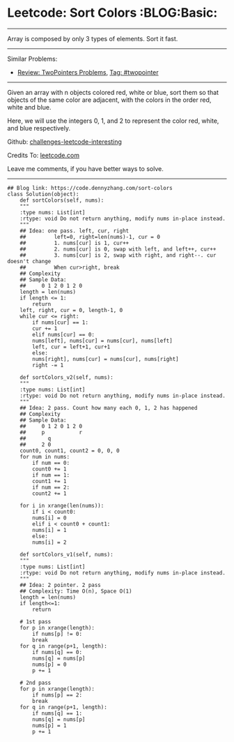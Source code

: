 
# Leetcode: Sort Colors     :BLOG:Basic:

---

Array is composed by only 3 types of elements. Sort it fast.  

---

Similar Problems:  

-   [Review: TwoPointers Problems](https://code.dennyzhang.com/review-twopointer), [Tag: #twopointer](https://code.dennyzhang.com/tag/twopointer)

---

Given an array with n objects colored red, white or blue, sort them so that objects of the same color are adjacent, with the colors in the order red, white and blue.  

Here, we will use the integers 0, 1, and 2 to represent the color red, white, and blue respectively.  

Github: [challenges-leetcode-interesting](https://github.com/DennyZhang/challenges-leetcode-interesting/tree/master/problems/sort-colors)  

Credits To: [leetcode.com](https://leetcode.com/problems/sort-colors/description/)  

Leave me comments, if you have better ways to solve.  

---

    ## Blog link: https://code.dennyzhang.com/sort-colors
    class Solution(object):
        def sortColors(self, nums):
    	"""
    	:type nums: List[int]
    	:rtype: void Do not return anything, modify nums in-place instead.
    	"""
    	## Idea: one pass. left, cur, right
    	##         left=0, right=len(nums)-1, cur = 0
    	##         1. nums[cur] is 1, cur++
    	##         2. nums[cur] is 0, swap with left, and left++, cur++
    	##         3. nums[cur] is 2, swap with right, and right--. cur doesn't change
    	##         When cur>right, break
    	## Complexity
    	## Sample Data:
    	##     0 1 2 0 1 2 0
    	length = len(nums)
    	if length <= 1:
    	    return
    	left, right, cur = 0, length-1, 0
    	while cur <= right:
    	    if nums[cur] == 1:
    		cur += 1
    	    elif nums[cur] == 0:
    		nums[left], nums[cur] = nums[cur], nums[left]
    		left, cur = left+1, cur+1
    	    else:
    		nums[right], nums[cur] = nums[cur], nums[right]
    		right -= 1
    
        def sortColors_v2(self, nums):
    	"""
    	:type nums: List[int]
    	:rtype: void Do not return anything, modify nums in-place instead.
    	"""
    	## Idea: 2 pass. Count how many each 0, 1, 2 has happened
    	## Complexity
    	## Sample Data:
    	##     0 1 2 0 1 2 0
    	##     p           r
    	##       q
    	##     2 0
    	count0, count1, count2 = 0, 0, 0
    	for num in nums:
    	    if num == 0:
    		count0 += 1
    	    if num == 1:
    		count1 += 1
    	    if num == 2:
    		count2 += 1
    
    	for i in xrange(len(nums)):
    	    if i < count0:
    		nums[i] = 0
    	    elif i < count0 + count1:
    		nums[i] = 1
    	    else:
    		nums[i] = 2
    
        def sortColors_v1(self, nums):
    	"""
    	:type nums: List[int]
    	:rtype: void Do not return anything, modify nums in-place instead.
    	"""
    	## Idea: 2 pointer. 2 pass
    	## Complexity: Time O(n), Space O(1)
    	length = len(nums)
    	if length<=1:
    	    return
    
    	# 1st pass
    	for p in xrange(length):
    	    if nums[p] != 0:
    		break
    	for q in range(p+1, length):
    	    if nums[q] == 0:
    		nums[q] = nums[p]
    		nums[p] = 0
    		p += 1
    
    	# 2nd pass
    	for p in xrange(length):
    	    if nums[p] == 2:
    		break
    	for q in range(p+1, length):
    	    if nums[q] == 1:
    		nums[q] = nums[p]
    		nums[p] = 1
    		p += 1

